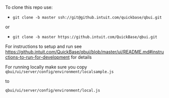 To clone this repo use:

* `git clone -b master ssh://git@github.intuit.com/quickbase/qbui.git`

or

* `git clone -b master https://github.intuit.com/QuickBase/qbui.git`


For instructions to setup and run see <https://github.intuit.com/QuickBase/qbui/blob/master/ui/README.md#instructions-to-run-for-development> for details

For running locally make sure you copy
 `qbui/ui/server/config/environment/localsample.js`

 to

 `qbui/ui/server/config/environment/local.js`

